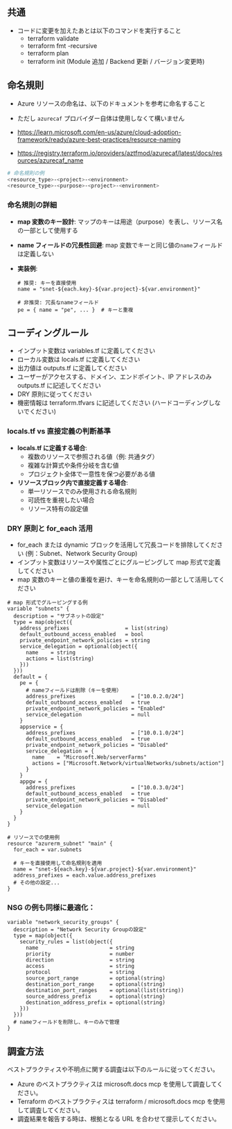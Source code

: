 ## 共通

- コードに変更を加えたあとは以下のコマンドを実行すること
  - terraform validate
  - terraform fmt -recursive
  - terraform plan
  - terraform init (Module 追加 / Backend 更新 / バージョン変更時)

## 命名規則

- Azure リソースの命名は、以下のドキュメントを参考に命名すること
- ただし `azurecaf` プロバイダー自体は使用しなくて構いません

- https://learn.microsoft.com/en-us/azure/cloud-adoption-framework/ready/azure-best-practices/resource-naming
- https://registry.terraform.io/providers/aztfmod/azurecaf/latest/docs/resources/azurecaf_name

```bash
# 命名規則の例
<resource_type>-<project>-<environment>
<resource_type>-<purpose>-<project>-<environment>
```

### 命名規則の詳細

- **map 変数のキー設計**: マップのキーは用途（purpose）を表し、リソース名の一部として使用する
- **name フィールドの冗長性回避**: map 変数でキーと同じ値の`name`フィールドは定義しない
- **実装例**:

  ```hcl
  # 推奨: キーを直接使用
  name = "snet-${each.key}-${var.project}-${var.environment}"

  # 非推奨: 冗長なnameフィールド
  pe = { name = "pe", ... }  # キーと重複
  ```

## コーディングルール

- インプット変数は variables.tf に定義してください
- ローカル変数は locals.tf に定義してください
- 出力値は outputs.tf に定義してください
- ユーザーがアクセスする、ドメイン、エンドポイント、IP アドレスのみ outputs.tf に記述してください
- DRY 原則に従ってください
- 機密情報は terraform.tfvars に記述してください (ハードコーディングしないでください)

### locals.tf vs 直接定義の判断基準

- **locals.tf に定義する場合**:
  - 複数のリソースで参照される値（例: 共通タグ）
  - 複雑な計算式や条件分岐を含む値
  - プロジェクト全体で一意性を保つ必要がある値
- **リソースブロック内で直接定義する場合**:
  - 単一リソースでのみ使用される命名規則
  - 可読性を重視したい場合
  - リソース特有の設定値

### DRY 原則と for_each 活用

- for_each または dynamic ブロックを活用して冗長コードを排除してください (例：Subnet、Network Security Group)
- インプット変数はリソースや属性ごとにグルーピングして map 形式で定義してください
- map 変数のキーと値の重複を避け、キーを命名規則の一部として活用してください

```hcl
# map 形式でグルーピングする例
variable "subnets" {
  description = "サブネットの設定"
  type = map(object({
    address_prefixes                  = list(string)
    default_outbound_access_enabled   = bool
    private_endpoint_network_policies = string
    service_delegation = optional(object({
      name    = string
      actions = list(string)
    }))
  }))
  default = {
    pe = {
      # nameフィールドは削除（キーを使用）
      address_prefixes                  = ["10.0.2.0/24"]
      default_outbound_access_enabled   = true
      private_endpoint_network_policies = "Enabled"
      service_delegation                = null
    }
    appservice = {
      address_prefixes                  = ["10.0.1.0/24"]
      default_outbound_access_enabled   = true
      private_endpoint_network_policies = "Disabled"
      service_delegation = {
        name    = "Microsoft.Web/serverFarms"
        actions = ["Microsoft.Network/virtualNetworks/subnets/action"]
      }
    }
    appgw = {
      address_prefixes                  = ["10.0.3.0/24"]
      default_outbound_access_enabled   = true
      private_endpoint_network_policies = "Disabled"
      service_delegation                = null
    }
  }
}

# リソースでの使用例
resource "azurerm_subnet" "main" {
  for_each = var.subnets

  # キーを直接使用して命名規則を適用
  name = "snet-${each.key}-${var.project}-${var.environment}"
  address_prefixes = each.value.address_prefixes
  # その他の設定...
}
```

### NSG の例も同様に最適化：

```hcl
variable "network_security_groups" {
  description = "Network Security Groupの設定"
  type = map(object({
    security_rules = list(object({
      name                       = string
      priority                   = number
      direction                  = string
      access                     = string
      protocol                   = string
      source_port_range          = optional(string)
      destination_port_range     = optional(string)
      destination_port_ranges    = optional(list(string))
      source_address_prefix      = optional(string)
      destination_address_prefix = optional(string)
    }))
  }))
  # nameフィールドを削除し、キーのみで管理
}
```

## 調査方法

ベストプラクティスや不明点に関する調査は以下のルールに従ってください。

- Azure のベストプラクティスは microsoft.docs mcp を使用して調査してください。
- Terraform のベストプラクティスは terraform / microsoft.docs mcp を使用して調査してください。
- 調査結果を報告する時は、根拠となる URL を合わせて提示してください。
